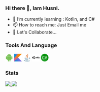 ### Hi there 👋, Iam Husni.    

- 🌱 I’m currently learning : Kotlin, and C#  
- 📫 How to reach me: Just Email me  
- 🔭 Let's Collaborate...  

### Tools And Language
<code><img height="24" src="https://raw.githubusercontent.com/github/explore/80688e429a7d4ef2fca1e82350fe8e3517d3494d/topics/android/android.png"></code>
<code><img height="24" src="https://raw.githubusercontent.com/github/explore/80688e429a7d4ef2fca1e82350fe8e3517d3494d/topics/kotlin/kotlin.png"></code>
<code><img height="24" src="https://raw.githubusercontent.com/github/explore/80688e429a7d4ef2fca1e82350fe8e3517d3494d/topics/java/java.png"></code>
<code><img height="24" src="https://raw.githubusercontent.com/github/explore/80688e429a7d4ef2fca1e82350fe8e3517d3494d/topics/unity/unity.png"></code>
<code><img height="24" src="https://raw.githubusercontent.com/github/explore/80688e429a7d4ef2fca1e82350fe8e3517d3494d/topics/csharp/csharp.png"></code>  

### Stats  
<a href="https://github.com/whoishusni">
  <img height="180em" src="https://github-readme-stats.vercel.app/api?username=whoishusni&theme=dark&show_icons=true" />
  <img height="180em" src="https://github-readme-stats.vercel.app/api/top-langs/?username=whoishusni&theme=dark&layout=compact" />
</a>  
